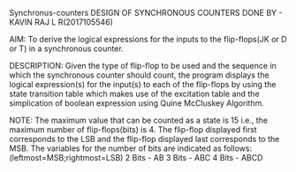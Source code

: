 Synchronus-counters
DESIGN OF SYNCHRONOUS COUNTERS
DONE BY - KAVIN RAJ L R(2017105546)

AIM: To derive the logical expressions for the inputs to the flip-flops(JK or D or T)
     in a synchronous counter.

DESCRIPTION: Given the type of flip-flop to be used and the sequence in which the
             synchronous counter should count, the program displays the logical
             expression(s) for the input(s) to each of the flip-flops by using the
             state transition table which makes use of the excitation table and the
             simplication of boolean expression using Quine McCluskey Algorithm.

NOTE: The maximum value that can be counted as a state is 15 i.e., the maximum number of
      flip-flops(bits) is 4. The flip-flop displayed first corresponds to the LSB and the
      flip-flop displayed last corresponds to the MSB.
      The variables for the number of bits are indicated as follows:
      (leftmost=MSB;rightmost=LSB)
      2 Bits - AB
      3 Bits - ABC
      4 Bits - ABCD

